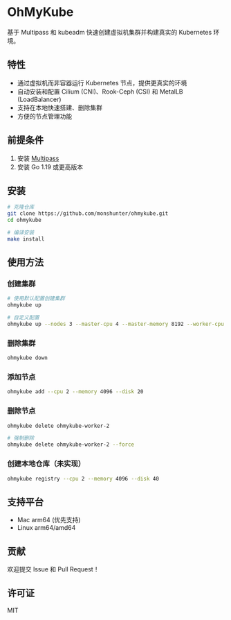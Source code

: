 # OhMyKube

基于 Multipass 和 kubeadm 快速创建虚拟机集群并构建真实的 Kubernetes 环境。

## 特性

- 通过虚拟机而非容器运行 Kubernetes 节点，提供更真实的环境
- 自动安装和配置 Cilium (CNI)、Rook-Ceph (CSI) 和 MetalLB (LoadBalancer)
- 支持在本地快速搭建、删除集群
- 方便的节点管理功能

## 前提条件

1. 安装 [Multipass](https://multipass.run/)
2. 安装 Go 1.19 或更高版本

## 安装

```bash
# 克隆仓库
git clone https://github.com/monshunter/ohmykube.git
cd ohmykube

# 编译安装
make install
```

## 使用方法

### 创建集群

```bash
# 使用默认配置创建集群
ohmykube up

# 自定义配置
ohmykube up --nodes 3 --master-cpu 4 --master-memory 8192 --worker-cpu 2 --worker-memory 4096
```

### 删除集群

```bash
ohmykube down
```

### 添加节点

```bash
ohmykube add --cpu 2 --memory 4096 --disk 20
```

### 删除节点

```bash
ohmykube delete ohmykube-worker-2

# 强制删除
ohmykube delete ohmykube-worker-2 --force
```

### 创建本地仓库（未实现）

```bash
ohmykube registry --cpu 2 --memory 4096 --disk 40
```

## 支持平台

- Mac arm64 (优先支持)
- Linux arm64/amd64

## 贡献

欢迎提交 Issue 和 Pull Request！

## 许可证

MIT